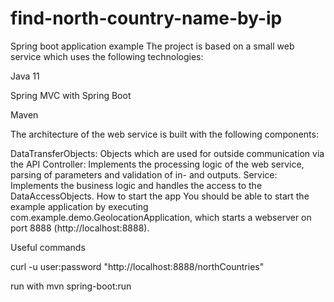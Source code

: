 # find-north-country-name-by-ip
Spring boot application example
The project is based on a small web service which uses the following technologies:

Java 11

Spring MVC with Spring Boot

Maven

The architecture of the web service is built with the following components:

DataTransferObjects: Objects which are used for outside communication via the API
Controller: Implements the processing logic of the web service, parsing of parameters and validation of in- and outputs.
Service: Implements the business logic and handles the access to the DataAccessObjects.
How to start the app
You should be able to start the example application by executing com.example.demo.GeolocationApplication, which starts a webserver on port 8888 (http://localhost:8888).

Useful commands

curl -u user:password "http://localhost:8888/northCountries"

run with mvn spring-boot:run

